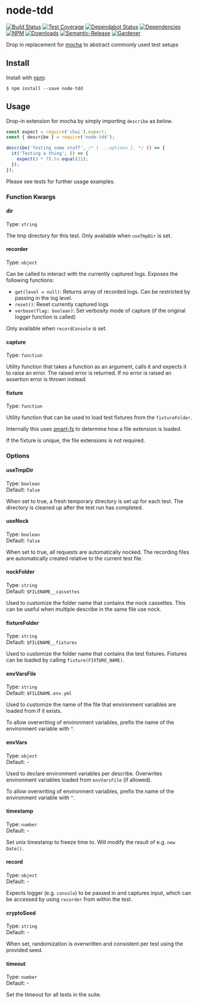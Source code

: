 # node-tdd

[![Build Status](https://circleci.com/gh/blackflux/node-tdd.png?style=shield)](https://circleci.com/gh/blackflux/node-tdd)
[![Test Coverage](https://img.shields.io/coveralls/blackflux/node-tdd/master.svg)](https://coveralls.io/github/blackflux/node-tdd?branch=master)
[![Dependabot Status](https://api.dependabot.com/badges/status?host=github&repo=blackflux/node-tdd)](https://dependabot.com)
[![Dependencies](https://david-dm.org/blackflux/node-tdd/status.svg)](https://david-dm.org/blackflux/node-tdd)
[![NPM](https://img.shields.io/npm/v/node-tdd.svg)](https://www.npmjs.com/package/node-tdd)
[![Downloads](https://img.shields.io/npm/dt/node-tdd.svg)](https://www.npmjs.com/package/node-tdd)
[![Semantic-Release](https://github.com/blackflux/js-gardener/blob/master/assets/icons/semver.svg)](https://github.com/semantic-release/semantic-release)
[![Gardener](https://github.com/blackflux/js-gardener/blob/master/assets/badge.svg)](https://github.com/blackflux/js-gardener)

Drop in replacement for [mocha](https://github.com/mochajs/mocha) to abstract commonly used test setups


## Install

Install with [npm](https://www.npmjs.com/):

    $ npm install --save node-tdd

## Usage

Drop-in extension for mocha by simply importing `describe` as below.

<!-- eslint-disable import/no-unresolved, import/no-extraneous-dependencies -->
```js
const expect = require('chai').expect;
const { describe } = require('node-tdd');

describe('Testing some stuff', /* { ...options }, */ () => {
  it('Testing a thing', () => {
    expect(3 * 7).to.equal(21);
  });
});
```

Please see tests for further usage examples.

### Function Kwargs

#### dir

Type: `string`

The tmp directory for this test. Only available when `useTmpDir` is set.

#### recorder

Type: `object`

Can be called to interact with the currently captured logs. Exposes the following functions:
- `get(level = null)`:  Returns array of recorded logs. Can be restricted by passing in the log level. 
- `reset()`: Reset currently captured logs
- `verbose(flag: boolean)`: Set verbosity mode of capture (if the original logger function is called)
 
 Only available when `recordConsole` is set.

#### capture

Type: `function`

Utility function that takes a function as an argument, calls it and expects it to raise an error. The raised error is returned. If no error is raised an assertion error is thrown instead.

#### fixture

Type: `function`

Utility function that can be used to load test fixtures from the `fixtureFolder`.

Internally this uses [smart-fs](https://www.npmjs.com/package/smart-fs) to determine how a file extension is loaded.

If the fixture is unique, the file extensions is not required.

### Options

#### useTmpDir

Type: `boolean`<br>
Default: `false`

When set to true, a fresh temporary directory is set up for each test. The directory is cleaned up after the test run has completed.

#### useNock

Type: `boolean`<br>
Default: `false`

When set to true, all requests are automatically nocked. The recording files are automatically created relative to the current test file.

#### nockFolder

Type: `string`<br>
Default: `$FILENAME__cassettes`

Used to customize the folder name that contains the nock cassettes. This can be useful when multiple describe in
the same file use nock.

#### fixtureFolder

Type: `string`<br>
Default: `$FILENAME__fixtures`

Used to customize the folder name that contains the test fixtures.
Fixtures can be loaded by calling `fixture(FIXTURE_NAME)`.

#### envVarsFile

Type: `string`<br>
Default: `$FILENAME.env.yml`

Used to customize the name of the file that environment variables are loaded from if it exists.

To allow overwriting of environment variables, prefix the name of the environment variable with `^`.

#### envVars

Type: `object`<br>
Default: -

Used to declare environment variables per describe. Overwrites environment variables 
loaded from `envVarsFile` (if allowed).

To allow overwriting of environment variables, prefix the name of the environment variable with `^`.

#### timestamp

Type: `number`<br>
Default: -

Set unix timestamp to freeze time to. Will modify the result of e.g. `new Date()`.

#### record

Type: `object`<br>
Default: -

Expects logger (e.g. `console`) to be passed in and captures input,
which can be accessed by using `recorder` from within the test.

#### cryptoSeed

Type: `string`<br>
Default: -

When set, randomization is overwritten and consistent per test using the provided seed.

#### timeout

Type: `number`<br>
Default: -

Set the timeout for all tests in the suite.
